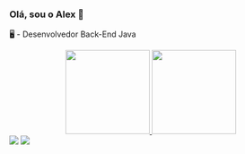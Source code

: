 ### Olá, sou o Alex 👋

🖥️ - Desenvolvedor Back-End Java

<div align="center">
  <a href="https://github.com/Alex-Brito-91">
  <img height="150em" src="https://github-readme-stats.vercel.app/api?username=Alex-Brito-91&show_icons=true&theme=github_dark&include_all_commits=true&count_private=true"/>
  <img height="150em" src="https://github-readme-stats.vercel.app/api/top-langs/?username=Alex-Brito-91&layout=compact&langs_count=7&theme=github_dark"/>
</div>
<div> 
  <a href = "mailto:alex.teixeira.brito@gmail.com"><img src="https://img.shields.io/badge/-Gmail-%23333?style=for-the-badge&logo=gmail&logoColor=red" target="_blank"></a>
  <a href="https://www.linkedin.com/in/alextbrito/" target="_blank"><img src="https://img.shields.io/badge/-LinkedIn-%230077B5?style=for-the-badge&logo=linkedin&logoColor=white" target="_blank"></a> 
</div>
